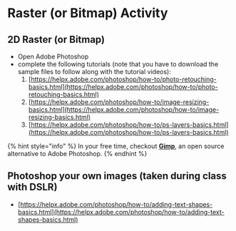# Raster \(or Bitmap\) Activity

## 2D Raster \(or Bitmap\)

* Open Adobe Photoshop
* complete the following tutorials \(note that you have to download the sample files to follow along with the tutorial videos\):
  1. [https://helpx.adobe.com/photoshop/how-to/photo-retouching-basics.html](https://helpx.adobe.com/photoshop/how-to/photo-retouching-basics.html)
  2. [https://helpx.adobe.com/photoshop/how-to/image-resizing-basics.html](https://helpx.adobe.com/photoshop/how-to/image-resizing-basics.html)
  3. [https://helpx.adobe.com/photoshop/how-to/ps-layers-basics.html](https://helpx.adobe.com/photoshop/how-to/ps-layers-basics.html)

{% hint style="info" %}
In your free time, checkout [**Gimp**](https://www.gimp.org/), an open source alternative to Adobe Photoshop.
{% endhint %}

## Photoshop your own images \(taken during class with DSLR\)

* [https://helpx.adobe.com/photoshop/how-to/adding-text-shapes-basics.html](https://helpx.adobe.com/photoshop/how-to/adding-text-shapes-basics.html)

